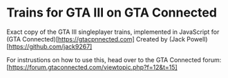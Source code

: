 # Trains for GTA III on GTA Connected

Exact copy of the GTA III singleplayer trains, implemented in JavaScript for (GTA Connected)[https://gtacpnnected.com]
Created by (Jack Powell)[https://github.com/jack9267]

For instrustions on how to use this, head over to the GTA Connected forum:
[https://forum.gtaconnected.com/viewtopic.php?f=12&t=15]
